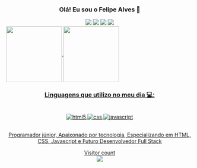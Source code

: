 <div style="displainy: inline_block; "background-color: #e6e6e6; padding: 20px; border-radius: 10px; margin: 20px 0; display: flex;" align="center">
  
### Olá! Eu sou o Felipe Alves 👋
</div>

<div align=center> 
  <a href="https://www.instagram.com/itz._felipe1/" target="_blank"><img src="https://img.shields.io/badge/-Instagram-%23E4405F?style=for-the-badge&logo=instagram&logoColor=white" target="_blank"></a>
  <a href="" target="_blank"><img src="https://img.shields.io/badge/Gmail-D14836?style=for-the-badge&logo=gmail&logoColor=white" target="_blank"></a>
  <a href="" target="_blank"><img src="https://img.shields.io/badge/-LinkedIn-%230077B5?style=for-the-badge&logo=linkedin&logoColor=white" target="_blank"></a>
  <a href="" target="_blank"><img src="https://img.shields.io/badge/X-000000?style=for-the-badge&logo=x&logoColor=white" target="_blank"></a>
</div>

<div style="display: flex" align=center>
  <a href="https://github.com/fexz0/github-readme-stats">
    <img height=150 align="center" src="https://github-readme-stats.vercel.app/api?username=fexz0&show_icons=true&theme=dark&card_width=300" />
    <img height=150 align="center" src="https://github-readme-stats.vercel.app/api/top-langs?username=fexz0&theme=dark&layout=compact&langs_count=8&card_width=300" />
</div>

<div style="displainy: inline_block; "background-color: #e6e6e6; padding: 20px; border-radius: 10px; margin: 20px 0; display: flex;" align="center">

### Linguagens que utilizo no meu dia 💻:
</div>
<div style="displainy: inline_block; style="background-color: #e6e6e6; padding: 20px; border-radius: 10px; margin: 20px 0; display: flex;" align="center"><br>
  <img align="center" alt="html5" src="https://img.shields.io/badge/HTML5-E34F26?style=for-the-badge&logo=html5&logoColor=white">
  <img align="center" alt="css" src="https://img.shields.io/badge/CSS-239120?&style=for-the-badge&logo=css3&logoColor=white">
  <img align="center" alt="javascript" src="https://img.shields.io/badge/JavaScript-F7DF1E?style=for-the-badge&logo=javascript&logoColor=black">
</div><br>

<div style="displainy: inline_block; "background-color: #e6e6e6; padding: 20px; border-radius: 10px; margin: 20px 0; display: flex;" align="center">

Programador júnior, Apaixonado por tecnologia, Especializando em HTML, CSS, Javascript e Futuro Desenvolvedor Full Stack
</div>

<p align="center">
  Visitor count<br>
  <img src="https://profile-counter.glitch.me/fexz0/count.svg" />
</p>
